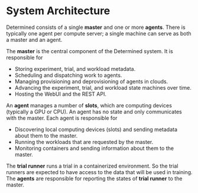 # System Architecture

Determined consists of a single **master** and one or more **agents**. There is typically one agent
per compute server; a single machine can serve as both a master and an agent.

The **master** is the central component of the Determined system. It is responsible for

- Storing experiment, trial, and workload metadata.
- Scheduling and dispatching work to agents.
- Managing provisioning and deprovisioning of agents in clouds.
- Advancing the experiment, trial, and workload state machines over time.
- Hosting the WebUI and the REST API.

An **agent** manages a number of **slots**, which are computing devices (typically a GPU or CPU). An
agent has no state and only communicates with the master. Each agent is responsible for

- Discovering local computing devices (slots) and sending metadata about them to the master.
- Running the workloads that are requested by the master.
- Monitoring containers and sending information about them to the master.

The **trial runner** runs a trial in a containerized environment. So the trial runners are expected
to have access to the data that will be used in training. The **agents** are responsible for
reporting the states of **trial runner** to the master.
